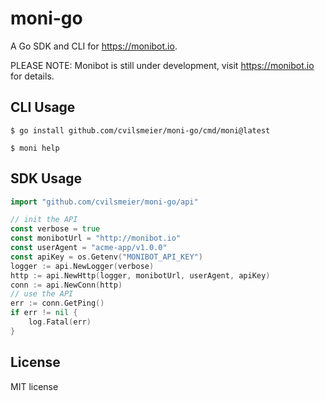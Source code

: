 # moni-go

A Go SDK and CLI for <https://monibot.io>.

PLEASE NOTE: Monibot is still under development, visit <https://monibot.io> for details.

## CLI Usage

    $ go install github.com/cvilsmeier/moni-go/cmd/moni@latest

    $ moni help

## SDK Usage

```go
import "github.com/cvilsmeier/moni-go/api"

// init the API
const verbose = true
const monibotUrl = "http://monibot.io"
const userAgent = "acme-app/v1.0.0"
const apiKey = os.Getenv("MONIBOT_API_KEY")    
logger := api.NewLogger(verbose)
http := api.NewHttp(logger, monibotUrl, userAgent, apiKey)
conn := api.NewConn(http)
// use the API
err := conn.GetPing()
if err != nil {
    log.Fatal(err)
}
```


## License

MIT license